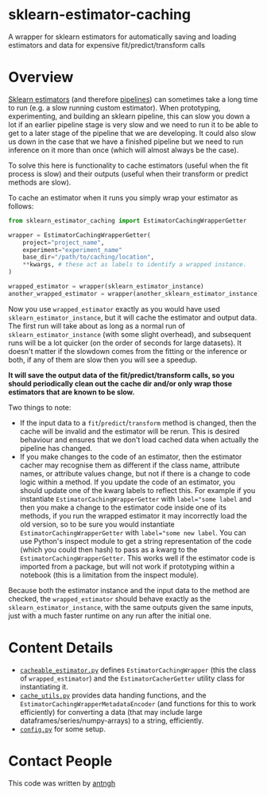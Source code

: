 # sklearn-estimator-caching
A wrapper for sklearn estimators for automatically saving and loading estimators and data for expensive fit/predict/transform calls

# Overview

[Sklearn estimators](https://scikit-learn.org/stable/developers/develop.html) (and therefore [pipelines](https://scikit-learn.org/stable/modules/compose.html)) can sometimes take a long time to run (e.g. a slow running custom estimator). When prototyping, experimenting, and building an sklearn pipeline, this can slow you down a lot if an earlier pipeline stage is very slow and we need to run it to be able to get to a later stage of the pipeline that we are developing. It could also slow us down in the case that we have a finished pipeline but we need to run inference on it more than once (which will almost always be the case).

To solve this here is functionality to cache estimators (useful when the fit process is slow) and their outputs (useful when their transform or predict methods are slow).

To cache an estimator when it runs you simply wrap your estimator as follows:

```python
from sklearn_estimator_caching import EstimatorCachingWrapperGetter

wrapper = EstimatorCachingWrapperGetter(
    project="project_name",
    experiment="experiment_name"
    base_dir="/path/to/caching/location",
    **kwargs, # these act as labels to identify a wrapped instance.
)

wrapped_estimator = wrapper(sklearn_estimator_instance)
another_wrapped_estimator = wrapper(another_sklearn_estimator_instance) # use the same wrapper for all estimators you wish to wrap.
```
Now you use `wrapped_estimator` exactly as you would have used `sklearn_estimator_instance`, but it will cache the estimator and output data. The first run will take about as long as a normal run of `sklearn_estimator_instance` (with some slight overhead), and subsequent runs will be a lot quicker (on the order of seconds for large datasets). It doesn't matter if the slowdown comes from the fitting or the inference or both, if any of them are slow then you will see a speedup.

**It will save the output data of the fit/predict/transform calls, so you should periodically clean out the cache dir and/or only wrap those estimators that are known to be slow.**

Two things to note:
- If the input data to a `fit`/`predict`/`transform` method is changed, then the cache will be invalid and the estimator will be rerun. This is desired behaviour and ensures that we don't load cached data when actually the pipeline has changed.
- If you make changes to the code of an estimator, then the estimator cacher may recognise them as different if the class name, attribute names, or attribute values change, but not if there is a change to code logic within a method. If you update the code of an estimator, you should update one of the kwarg labels to reflect this.
For example if you instantiate `EstimatorCachingWrapperGetter` with `label="some label` and then you make a change to the estimator code inside one of its methods, if you run the wrapped estimator it may incorrectly load the old version, so to be sure you would instantiate `EstimatorCachingWrapperGetter` with `label="some new label`. You can use Python's inspect module to get a string representation of the code (which you could then hash) to pass as a kwarg to the `EstimatorCachingWrapperGetter`. This works well if the estimator code is imported from a package, but will not work if prototyping within a notebook (this is a limitation from the inspect module).


Because both the estimator instance and the input data to the method are checked, the `wrapped_estimator` should behave exactly as the `sklearn_estimator_instance`, with the same outputs given the same inputs, just with a much faster runtime on any run after the initial one.

# Content Details

- [`cacheable_estimator.py`](./cacheable_estimator.py) defines `EstimatorCachingWrapper` (this the class of `wrapped_estimator`) and the `EstimatorCacherGetter` utility class for instantiating it.
- [`cache_utils.py`](./cache_utils.py) provides data handing functions, and the `EstimatorCachingWrapperMetadataEncoder` (and functions for this to work efficiently) for converting a data (that may include large dataframes/series/numpy-arrays) to a string, efficiently.
- [`config.py`](./config.py) for some setup.


# Contact People
This code was written by [antngh](https://github.com/antngh)